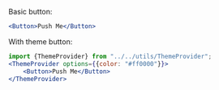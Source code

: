 Basic button:

```jsx
<Button>Push Me</Button>
```

With theme button:

```jsx
import {ThemeProvider} from "../../utils/ThemeProvider";
<ThemeProvider options={{color: "#ff0000"}}>
    <Button>Push Me</Button>
</ThemeProvider>

```
